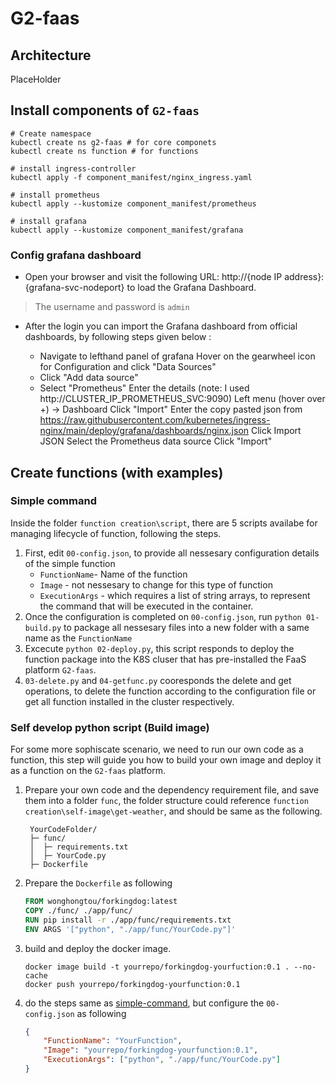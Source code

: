 # G2-faas

## Architecture
PlaceHolder

## Install components of `G2-faas`

```shell
# Create namespace 
kubectl create ns g2-faas # for core componets
kubectl create ns function # for functions

# install ingress-controller
kubectl apply -f component_manifest/nginx_ingress.yaml

# install prometheus
kubectl apply --kustomize component_manifest/prometheus

# install grafana
kubectl apply --kustomize component_manifest/grafana
```

### Config grafana dashboard
- Open your browser and visit the following URL: http://{node IP address}:{grafana-svc-nodeport} to load the Grafana Dashboard.

> The username and password is `admin`

- After the login you can import the Grafana dashboard from official dashboards, by following steps given below :

  - Navigate to lefthand panel of grafana
Hover on the gearwheel icon for Configuration and click "Data Sources"
  - Click "Add data source"
  - Select "Prometheus"
Enter the details (note: I used http://CLUSTER_IP_PROMETHEUS_SVC:9090)
Left menu (hover over +) -> Dashboard
Click "Import"
Enter the copy pasted json from https://raw.githubusercontent.com/kubernetes/ingress-nginx/main/deploy/grafana/dashboards/nginx.json
Click Import JSON
Select the Prometheus data source
Click "Import"


## Create functions (with examples)

### Simple command
Inside the folder `function creation\script`, there are 5 scripts availabe for managing lifecycle of function, following the steps.

1. First, edit `00-config.json`, to provide all nessesary configuration details of the simple function
   - `FunctionName`- Name of the function
   - `Image` - not nessesary to change for this type of function
   - `ExecutionArgs` - which requires a list of string arrays, to represent the command that will be executed in the container.
2. Once the configuration is completed on `00-config.json`, run `python 01-build.py` to package all nessesary files into a new folder with a same name as the `FunctionName`
3. Excecute `python 02-deploy.py`, this script responds to deploy the function package into the K8S cluser that has pre-installed the FaaS platform `G2-faas`.
4. `03-delete.py` and `04-getfunc.py` cooresponds the delete and get operations, to delete the function according to the configuration file or get all function installed in the cluster respectively.

### Self develop python script (Build image)

For some more sophiscate scenario, we need to run our own code as a function, this step will guide you how to build your own image and deploy it as a function on the `G2-faas` platform.

1. Prepare your own code and the dependency requirement file, and save them into a folder `func`, the folder structure could reference `function creation\self-image\get-weather`, and should be same as the following.
   ```
    YourCodeFolder/
    ├─ func/
    │  ├─ requirements.txt
    │  ├─ YourCode.py
    ├─ Dockerfile
   ```
2. Prepare the `Dockerfile` as following
    ```dockerfile
    FROM wonghongtou/forkingdog:latest
    COPY ./func/ ./app/func/
    RUN pip install -r ./app/func/requirements.txt
    ENV ARGS '["python", "./app/func/YourCode.py"]'
    ```
3. build and deploy the docker image.
   ```shell
   docker image build -t yourrepo/forkingdog-yourfuction:0.1 . --no-cache
   docker push yourrepo/forkingdog-yourfunction:0.1
   ```
4. do the steps same as [simple-command](#simple-command), but configure the `00-config.json` as following
    ```json
    {
        "FunctionName": "YourFunction",
        "Image": "yourrepo/forkingdog-yourfunction:0.1",
        "ExecutionArgs": ["python", "./app/func/YourCode.py"]
    }
    ```